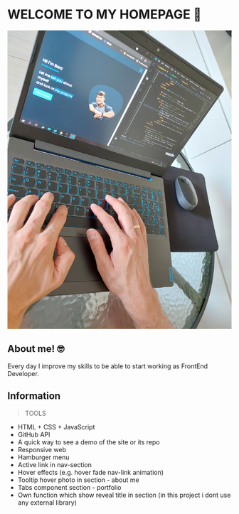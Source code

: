 # WELCOME TO MY HOMEPAGE 👋

![Picture](/img/bprog.jpg)

## About me! 🤓

Every day I improve my skills to be able to start working as FrontEnd Developer.

## Information

>TOOLS
- HTML + CSS + JavaScript
- GitHub API
- A quick way to see a demo of the site or its repo 
- Responsive web
- Hamburger menu
- Active link in nav-section
- Hover effects (e.g. hover fade nav-link animation)
- Tooltip hover photo in section - about me 
- Tabs component section - portfolio
- Own function which show reveal title in section (in this project i dont use any external library)



